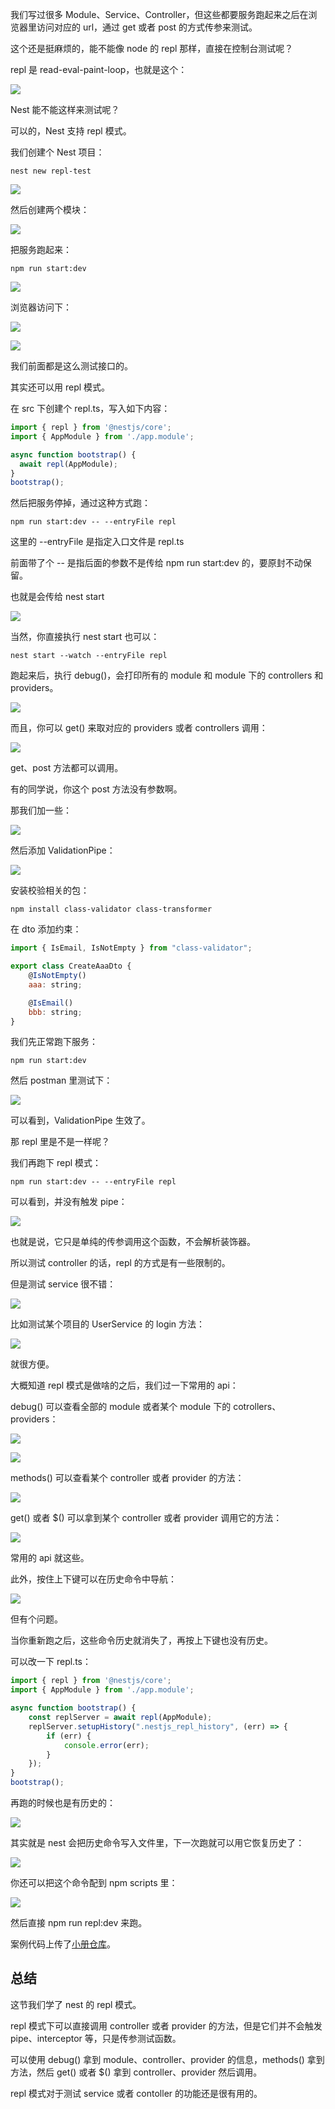 ﻿我们写过很多 Module、Service、Controller，但这些都要服务跑起来之后在浏览器里访问对应的 url，通过 get 或者 post 的方式传参来测试。

这个还是挺麻烦的，能不能像 node 的 repl 那样，直接在控制台测试呢？

repl 是 read-eval-paint-loop，也就是这个：

![](https://p1-juejin.byteimg.com/tos-cn-i-k3u1fbpfcp/777cf2c0ab8b4f648dc795a37f320162~tplv-k3u1fbpfcp-jj-mark:0:0:0:0:q75.image#?w=566&h=482&s=51437&e=png&b=000000)

Nest 能不能这样来测试呢？

可以的，Nest 支持 repl 模式。

我们创建个 Nest 项目：

```
nest new repl-test
```

![](https://p3-juejin.byteimg.com/tos-cn-i-k3u1fbpfcp/137a3efc322e4e26ba648fb4a617f2f9~tplv-k3u1fbpfcp-jj-mark:0:0:0:0:q75.image#?w=840&h=642&s=141942&e=png&b=010101)

然后创建两个模块：

![](https://p1-juejin.byteimg.com/tos-cn-i-k3u1fbpfcp/6754d51a50bb4e16866d1c4483ba3c2b~tplv-k3u1fbpfcp-jj-mark:0:0:0:0:q75.image#?w=926&h=1016&s=239764&e=png&b=191919)

把服务跑起来：

```
npm run start:dev
```
![](https://p6-juejin.byteimg.com/tos-cn-i-k3u1fbpfcp/086be719b6654c86a246a2858423b588~tplv-k3u1fbpfcp-jj-mark:0:0:0:0:q75.image#?w=1704&h=994&s=451390&e=png&b=181818)

浏览器访问下：

![](https://p6-juejin.byteimg.com/tos-cn-i-k3u1fbpfcp/c09659fd4f4649f59ad5f9ba34369c4c~tplv-k3u1fbpfcp-jj-mark:0:0:0:0:q75.image#?w=600&h=182&s=19289&e=png&b=ffffff)

![](https://p9-juejin.byteimg.com/tos-cn-i-k3u1fbpfcp/c0d3997c6ede4de5a952612758bd4505~tplv-k3u1fbpfcp-jj-mark:0:0:0:0:q75.image#?w=604&h=204&s=19983&e=png&b=ffffff)

我们前面都是这么测试接口的。

其实还可以用 repl 模式。

在 src 下创建个 repl.ts，写入如下内容：

```javascript
import { repl } from '@nestjs/core';
import { AppModule } from './app.module';

async function bootstrap() {
  await repl(AppModule);
}
bootstrap();
```
然后把服务停掉，通过这种方式跑：

```
npm run start:dev -- --entryFile repl
```

这里的 --entryFile 是指定入口文件是 repl.ts

前面带了个 -- 是指后面的参数不是传给 npm run start:dev 的，要原封不动保留。

也就是会传给 nest start

![](https://p6-juejin.byteimg.com/tos-cn-i-k3u1fbpfcp/2b21e78e1a14452c80196ae20c545812~tplv-k3u1fbpfcp-jj-mark:0:0:0:0:q75.image#?w=690&h=114&s=25838&e=png&b=202020)

当然，你直接执行 nest start 也可以：

```
nest start --watch --entryFile repl
```

跑起来后，执行 debug()，会打印所有的 module 和 module 下的 controllers 和 providers。

![](https://p6-juejin.byteimg.com/tos-cn-i-k3u1fbpfcp/2b15e5eb0e5b474db29720e3211d9a9d~tplv-k3u1fbpfcp-jj-mark:0:0:0:0:q75.image#?w=588&h=794&s=87297&e=png&b=181818)

而且，你可以 get() 来取对应的 providers 或者 controllers 调用：

![](https://p6-juejin.byteimg.com/tos-cn-i-k3u1fbpfcp/ebfcd94265ab490a8d31e3ebf6b542f5~tplv-k3u1fbpfcp-jj-mark:0:0:0:0:q75.image#?w=1062&h=698&s=116051&e=png&b=1c1c1c)

get、post 方法都可以调用。

有的同学说，你这个 post 方法没有参数啊。

那我们加一些：

![](https://p6-juejin.byteimg.com/tos-cn-i-k3u1fbpfcp/cdf7f5845e854489b829e8186aac5695~tplv-k3u1fbpfcp-jj-mark:0:0:0:0:q75.image#?w=690&h=286&s=36309&e=png&b=1f1f1f)

然后添加 ValidationPipe：

![](https://p6-juejin.byteimg.com/tos-cn-i-k3u1fbpfcp/01be04999b794519b5e3fdf793c37b82~tplv-k3u1fbpfcp-jj-mark:0:0:0:0:q75.image#?w=1046&h=612&s=127403&e=png&b=1f1f1f)

安装校验相关的包：

```
npm install class-validator class-transformer
```

在 dto 添加约束：

```javascript
import { IsEmail, IsNotEmpty } from "class-validator";

export class CreateAaaDto {
    @IsNotEmpty()
    aaa: string;

    @IsEmail()
    bbb: string;
}
```

我们先正常跑下服务：

```
npm run start:dev
```
然后 postman 里测试下：

![](https://p6-juejin.byteimg.com/tos-cn-i-k3u1fbpfcp/c14f46a195014e37b9c954d504fbfb5c~tplv-k3u1fbpfcp-jj-mark:0:0:0:0:q75.image#?w=788&h=838&s=83951&e=png&b=fcfcfc)

可以看到，ValidationPipe 生效了。

那 repl 里是不是一样呢？

我们再跑下 repl 模式：

```
npm run start:dev -- --entryFile repl
```

可以看到，并没有触发 pipe：

![](https://p6-juejin.byteimg.com/tos-cn-i-k3u1fbpfcp/bfd8ec0cd0ff4570b7a77d1794988bcd~tplv-k3u1fbpfcp-jj-mark:0:0:0:0:q75.image#?w=1098&h=804&s=167939&e=png&b=1b1b1b)

也就是说，它只是单纯的传参调用这个函数，不会解析装饰器。

所以测试 controller 的话，repl 的方式是有一些限制的。

但是测试 service 很不错：

![](https://p9-juejin.byteimg.com/tos-cn-i-k3u1fbpfcp/637e0aaca9bd4ffca0ea475da193c2bc~tplv-k3u1fbpfcp-jj-mark:0:0:0:0:q75.image#?w=644&h=214&s=26237&e=png&b=181818)

比如测试某个项目的 UserService 的 login 方法：

![](https://p3-juejin.byteimg.com/tos-cn-i-k3u1fbpfcp/c56f9d0f87ac40a5978c5f47ecd902fa~tplv-k3u1fbpfcp-jj-mark:0:0:0:0:q75.image#?w=1534&h=1422&s=336812&e=png&b=191919)

就很方便。

大概知道 repl 模式是做啥的之后，我们过一下常用的 api：

debug() 可以查看全部的 module 或者某个 module 下的 cotrollers、providers：

![](https://p9-juejin.byteimg.com/tos-cn-i-k3u1fbpfcp/47567c24da6341bb93687460679247a5~tplv-k3u1fbpfcp-jj-mark:0:0:0:0:q75.image#?w=466&h=644&s=62438&e=png&b=181818)

![](https://p9-juejin.byteimg.com/tos-cn-i-k3u1fbpfcp/a8bf9ec2ffbd40a8a1b9b97fc276aa44~tplv-k3u1fbpfcp-jj-mark:0:0:0:0:q75.image#?w=426&h=296&s=28159&e=png&b=181818)

methods() 可以查看某个 controller 或者 provider 的方法：

![](https://p1-juejin.byteimg.com/tos-cn-i-k3u1fbpfcp/843e3284b7444bff885c5a825cf853a0~tplv-k3u1fbpfcp-jj-mark:0:0:0:0:q75.image#?w=530&h=338&s=27089&e=png&b=181818)

get() 或者 $() 可以拿到某个 controller 或者 provider 调用它的方法：

![](https://p3-juejin.byteimg.com/tos-cn-i-k3u1fbpfcp/7e4482f8468f4657aa76e08100e363d1~tplv-k3u1fbpfcp-jj-mark:0:0:0:0:q75.image#?w=800&h=288&s=40856&e=png&b=181818)

常用的 api 就这些。

此外，按住上下键可以在历史命令中导航：

![](https://p1-juejin.byteimg.com/tos-cn-i-k3u1fbpfcp/981e59361f9e45b0b425cdedcf8e0bd3~tplv-k3u1fbpfcp-jj-mark:0:0:0:0:q75.image#?w=1234&h=718&s=96689&e=gif&f=26&b=191919)

但有个问题。

当你重新跑之后，这些命令历史就消失了，再按上下键也没有历史。

可以改一下 repl.ts：

```javascript
import { repl } from '@nestjs/core';
import { AppModule } from './app.module';

async function bootstrap() {
    const replServer = await repl(AppModule);
    replServer.setupHistory(".nestjs_repl_history", (err) => {
        if (err) {
            console.error(err);
        }
    });
}
bootstrap();

```
再跑的时候也是有历史的：

![](https://p6-juejin.byteimg.com/tos-cn-i-k3u1fbpfcp/4d9ffa40680b4004a7f84bba633b0524~tplv-k3u1fbpfcp-jj-mark:0:0:0:0:q75.image#?w=1572&h=764&s=319655&e=gif&f=42&b=191919)

其实就是 nest 会把历史命令写入文件里，下一次跑就可以用它恢复历史了：

![](https://p6-juejin.byteimg.com/tos-cn-i-k3u1fbpfcp/7adf2d8d4d024957b788c25fd46cf2af~tplv-k3u1fbpfcp-jj-mark:0:0:0:0:q75.image#?w=482&h=272&s=27250&e=png&b=1f1f1f)

你还可以把这个命令配到 npm scripts 里：

![](https://p3-juejin.byteimg.com/tos-cn-i-k3u1fbpfcp/e8da4ff55b144c98b61c6a4ab7af0873~tplv-k3u1fbpfcp-jj-mark:0:0:0:0:q75.image#?w=924&h=114&s=25935&e=png&b=202020)

然后直接 npm run repl:dev 来跑。

案例代码上传了[小册仓库](https://github.com/QuarkGluonPlasma/nestjs-course-code/tree/main/repl-login)。

## 总结

这节我们学了 nest 的 repl 模式。

repl 模式下可以直接调用 controller 或者 provider 的方法，但是它们并不会触发 pipe、interceptor 等，只是传参测试函数。

可以使用 debug() 拿到 module、controller、provider 的信息，methods() 拿到方法，然后 get() 或者 $() 拿到 controller、provider 然后调用。

repl 模式对于测试 service 或者 contoller 的功能还是很有用的。
